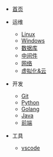 - [首页](/)

- 运维
  - [Linux](/ops/linux/)
  - [Windows](/opt/windows/)
  - [数据库](/ops/db/)
  - [中间件](/ops/middleware/)
  - [网络](/ops/network/)
  - [虚拟化&云](/ops/cloud/)


- 开发
  - [Git](/dev/git/)
  - [Python](/dev/python/)
  - [Golang](/dev/golang/)
  - [Java](/dev/java/)
  - [前端](/dev/frontend/)

- 工具
  - [vscode](/tool/vscode/)
